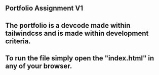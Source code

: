 Portfolio Assignment V1
-------------------------------
The portfolio is a devcode made within tailwindcss and is made within development criteria.
--------------------------------
To run the file simply open the "index.html" in any of your browser.
-------------------------------- 

